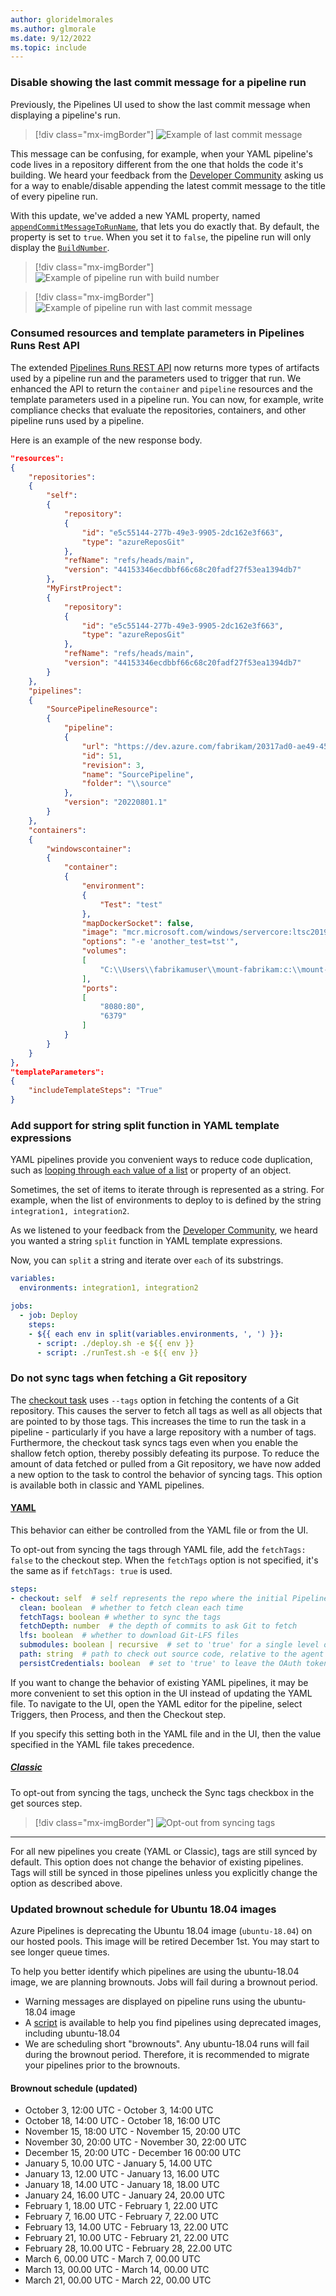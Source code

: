 ```yaml
---
author: gloridelmorales
ms.author: glmorale
ms.date: 9/12/2022
ms.topic: include
---
```


### Disable showing the last commit message for a pipeline run

Previously, the Pipelines UI used to show the last commit message when displaying a pipeline's run.

> [!div class="mx-imgBorder"]
> ![Example of last commit message](../../media/209-pipelines-01.png)

This message can be confusing, for example, when your YAML pipeline's code lives in a repository different from the one that holds the code it's building. We heard your feedback from the [Developer Community](https://developercommunity.visualstudio.com/content/idea/1030999/enabledisable-appending-the-to-the-title-of-every.html) asking us for a way to enable/disable appending the latest commit message to the title of every pipeline run. 

With this update, we've added a new YAML property, named [`appendCommitMessageToRunName`](/azure/devops/pipelines/yaml-schema/pipeline?view=azure-pipelines#pipeline-stages&preserve-view=true), that lets you do exactly that. By default, the property is set to `true`. When you set it to `false`, the pipeline run will only display the [`BuildNumber`](/azure/devops/pipelines/process/run-number?view=azure-devops&tabs=yaml&preserve-view=true).

> [!div class="mx-imgBorder"]
> ![Example of pipeline run with build number](../../media/209-pipelines-02.png)

> [!div class="mx-imgBorder"]
> ![Example of pipeline run with last commit message](../../media/209-pipelines-03.png)

### Consumed resources and template parameters in Pipelines Runs Rest API

The extended [Pipelines Runs REST API](/rest/api/azure/devops/pipelines/runs/get?view=azure-devops-rest-7.1&preserve-view=true) now returns more types of artifacts used by a pipeline run and the parameters used to trigger that run. We enhanced the API to return the `container` and `pipeline` resources and the template parameters used in a pipeline run. You can now, for example, write compliance checks that evaluate the repositories, containers, and other pipeline runs used by a pipeline.

Here is an example of the new response body.

```json
"resources":
{
    "repositories":
    {
        "self":
        {
            "repository":
            {
                "id": "e5c55144-277b-49e3-9905-2dc162e3f663",
                "type": "azureReposGit"
            },
            "refName": "refs/heads/main",
            "version": "44153346ecdbbf66c68c20fadf27f53ea1394db7"
        },
        "MyFirstProject":
        {
            "repository":
            {
                "id": "e5c55144-277b-49e3-9905-2dc162e3f663",
                "type": "azureReposGit"
            },
            "refName": "refs/heads/main",
            "version": "44153346ecdbbf66c68c20fadf27f53ea1394db7"
        }
    },
    "pipelines":
    {
        "SourcePipelineResource":
        {
            "pipeline":
            {
                "url": "https://dev.azure.com/fabrikam/20317ad0-ae49-4588-ae92-6263028b4d83/_apis/pipelines/51?revision=3",
                "id": 51,
                "revision": 3,
                "name": "SourcePipeline",
                "folder": "\\source"
            },
            "version": "20220801.1"
        }
    },
    "containers":
    {
        "windowscontainer":
        {
            "container":
            {
                "environment":
                {
                    "Test": "test"
                },
                "mapDockerSocket": false,
                "image": "mcr.microsoft.com/windows/servercore:ltsc2019",
                "options": "-e 'another_test=tst'",
                "volumes":
                [
                    "C:\\Users\\fabrikamuser\\mount-fabrikam:c:\\mount-fabrikam"
                ],
                "ports":
                [
                    "8080:80",
                    "6379"
                ]
            }
        }
    }
},
"templateParameters":
{
    "includeTemplateSteps": "True"
}
```

### Add support for string split function in YAML template expressions

YAML pipelines provide you convenient ways to reduce code duplication, such as [looping through `each` value of a list](/azure/devops/pipelines/process/expressions?view=azure-devops#each-keyword&preserve-view=true) or property of an object. 

Sometimes, the set of items to iterate through is represented as a string. For example, when the list of environments to deploy to is defined by the string `integration1, integration2`.

As we listened to your feedback from the [Developer Community](https://developercommunity2.visualstudio.com/t/Add-support-for-string-split-function-in/1302414), we heard you wanted a string `split` function in YAML template expressions. 

Now, you can `split` a string and iterate over `each` of its substrings.

```yaml 
variables:
  environments: integration1, integration2

jobs:
  - job: Deploy
    steps:
    - ${{ each env in split(variables.environments, ', ') }}:
      - script: ./deploy.sh -e ${{ env }}
      - script: ./runTest.sh -e ${{ env }}
```

### Do not sync tags when fetching a Git repository

The [checkout task](/azure/devops/pipelines/yaml-schema/steps-checkout?view=azure-pipelines&preserve-view=true) uses `--tags` option in fetching the contents of a Git repository. This causes the server to fetch all tags as well as all objects that are pointed to by those tags. This increases the time to run the task in a pipeline - particularly if you have a large repository with a number of tags. Furthermore, the checkout task syncs tags even when you enable the shallow fetch option, thereby possibly defeating its purpose. To reduce the amount of data fetched or pulled from a Git repository, we have now added a new option to the task to control the behavior of syncing tags. This option is available both in classic and YAML pipelines. 

#### [YAML](#tab/yaml/)

This behavior can either be controlled from the YAML file or from the UI.

To opt-out from syncing the tags through YAML file, add the `fetchTags: false` to the checkout step. When the `fetchTags` option is not specified, it's the same as if `fetchTags: true` is used.

```yaml 
steps:
- checkout: self  # self represents the repo where the initial Pipelines YAML file was found
  clean: boolean  # whether to fetch clean each time
  fetchTags: boolean # whether to sync the tags
  fetchDepth: number  # the depth of commits to ask Git to fetch
  lfs: boolean  # whether to download Git-LFS files
  submodules: boolean | recursive  # set to 'true' for a single level of submodules or 'recursive' to get submodules of submodules
  path: string  # path to check out source code, relative to the agent's build directory (e.g. \_work\1)
  persistCredentials: boolean  # set to 'true' to leave the OAuth token in the Git config after the initial fetch
```

If you want to change the behavior of existing YAML pipelines, it may be more convenient to set this option in the UI instead of updating the YAML file. To navigate to the UI, open the YAML editor for the pipeline, select Triggers, then Process, and then the Checkout step.

If you specify this setting both in the YAML file and in the UI, then the value specified in the YAML file takes precedence.

##### [Classic](#tab/classic/)

To opt-out from syncing the tags, uncheck the Sync tags checkbox in the get sources step.

> [!div class="mx-imgBorder"]
> ![Opt-out from syncing tags](../../media/209-pipelines-06.png)

---

For all new pipelines you create (YAML or Classic), tags are still synced by default. This option does not change the behavior of existing pipelines. Tags will still be synced in those pipelines unless you explicitly change the option as described above.

### Updated brownout schedule for Ubuntu 18.04 images

Azure Pipelines is deprecating the Ubuntu 18.04 image (`ubuntu-18.04`) on our hosted pools. This image will be retired December 1st. You may start to see longer queue times.

To help you better identify which pipelines are using the ubuntu-18.04 image, we are planning brownouts. Jobs will fail during a brownout period.
* Warning messages are displayed on pipeline runs using the ubuntu-18.04 image
* A [script](https://github.com/microsoft/azure-pipelines-agent/tree/master/tools/FindPipelinesUsingRetiredImages) is available to help you find pipelines using deprecated images, including ubuntu-18.04
* We are scheduling short "brownouts". Any ubuntu-18.04 runs will fail during the brownout period. Therefore, it is recommended to migrate your pipelines prior to the brownouts.
#### Brownout schedule (updated)
* October 3, 12:00 UTC - October 3, 14:00 UTC
* October 18, 14:00 UTC - October 18, 16:00 UTC
* November 15, 18:00 UTC - November 15, 20:00 UTC
* November 30, 20:00 UTC - November 30, 22:00 UTC
* December 15, 20:00 UTC - December 16 00:00 UTC
* January 5, 10.00 UTC - January 5, 14.00 UTC
* January 13, 12.00 UTC - January 13, 16.00 UTC
* January 18, 14.00 UTC - January 18, 18.00 UTC
* January 24, 16.00 UTC - January 24, 20.00 UTC
* February 1, 18.00 UTC - February 1, 22.00 UTC
* February 7, 16.00 UTC - February 7, 22.00 UTC
* February 13, 14.00 UTC - February 13, 22.00 UTC
* February 21, 10.00 UTC - February 21, 22.00 UTC
* February 28, 10.00 UTC - February 28, 22.00 UTC
* March 6, 00.00 UTC - March 7, 00.00 UTC
* March 13, 00.00 UTC - March 14, 00.00 UTC
* March 21, 00.00 UTC - March 22, 00.00 UTC    
